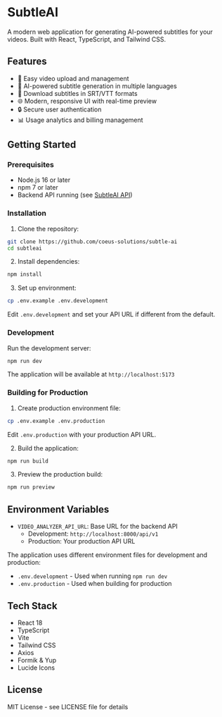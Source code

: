 # SubtleAI

A modern web application for generating AI-powered subtitles for your videos. Built with React, TypeScript, and Tailwind CSS.

## Features

- 🎥 Easy video upload and management
- 🤖 AI-powered subtitle generation in multiple languages
- 📝 Download subtitles in SRT/VTT formats
- 🌐 Modern, responsive UI with real-time preview
- 🔒 Secure user authentication
- 📊 Usage analytics and billing management

## Getting Started

### Prerequisites

- Node.js 16 or later
- npm 7 or later
- Backend API running (see [SubtleAI API](https://github.com/coeus-solutions/api-subtle-ai))

### Installation

1. Clone the repository:
```bash
git clone https://github.com/coeus-solutions/subtle-ai
cd subtleai
```

2. Install dependencies:
```bash
npm install
```

3. Set up environment:
```bash
cp .env.example .env.development
```
Edit `.env.development` and set your API URL if different from the default.

### Development

Run the development server:
```bash
npm run dev
```
The application will be available at `http://localhost:5173`

### Building for Production

1. Create production environment file:
```bash
cp .env.example .env.production
```
Edit `.env.production` with your production API URL.

2. Build the application:
```bash
npm run build
```

3. Preview the production build:
```bash
npm run preview
```

## Environment Variables

- `VIDEO_ANALYZER_API_URL`: Base URL for the backend API
  - Development: `http://localhost:8000/api/v1`
  - Production: Your production API URL

The application uses different environment files for development and production:
- `.env.development` - Used when running `npm run dev`
- `.env.production` - Used when building for production

## Tech Stack

- React 18
- TypeScript
- Vite
- Tailwind CSS
- Axios
- Formik & Yup
- Lucide Icons

## License

MIT License - see LICENSE file for details 